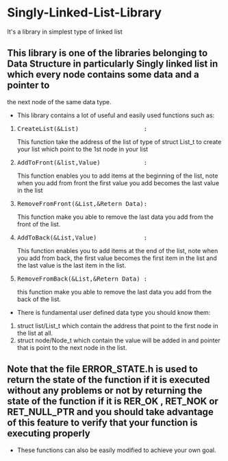 # Singly-Linked-List-Library
It's a library in simplest type of linked list
## This library is one of the libraries belonging to Data Structure in particularly Singly linked list in which every node contains some data and a pointer to 
the next node of the same data type.
- This library contains a lot of useful and easily used functions such as:
1. <pre>CreateList(&List)                  :</pre> This function take the address of the list of type of struct List_t to create your list which point to the 1st node in your list
2. <pre>AddToFront(&list,Value)            :</pre> This function enables you to add items at the beginning of the list, note when you add from front the first value you add becomes the last value in the list
3. <pre>RemoveFromFront(&List,&Retern Data):</pre> This function make you able to remove the last data you add from the front of the list.
4. <pre>AddToBack(&List,Value)             :</pre> This function enables you to add items at the end of the list, note when you add from back, the first value becomes the first item in the list and the last value is the last item in the list.
5. <pre>RemoveFromBack(&List,&Retern Data) :</pre>  this function make you able to remove the last data you add from the back of the list.
- There is fundamental user defined data type you should know them:
1. struct list/List_t which contain the address that point to the first node in the list at all.
2. struct node/Node_t which contain the value will be added in and pointer that is point to the next node in the list.
## Note that the file ERROR_STATE.h is used to return the state of the function if it is executed without any problems or not by returning the state of the function if it is RER_OK , RET_NOK or RET_NULL_PTR and you should take advantage of this feature to verify that your function is executing properly
- These functions can also be easily modified to achieve your own goal.
